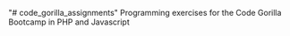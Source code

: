 "# code_gorilla_assignments" 
Programming exercises for the Code Gorilla Bootcamp in PHP and Javascript
